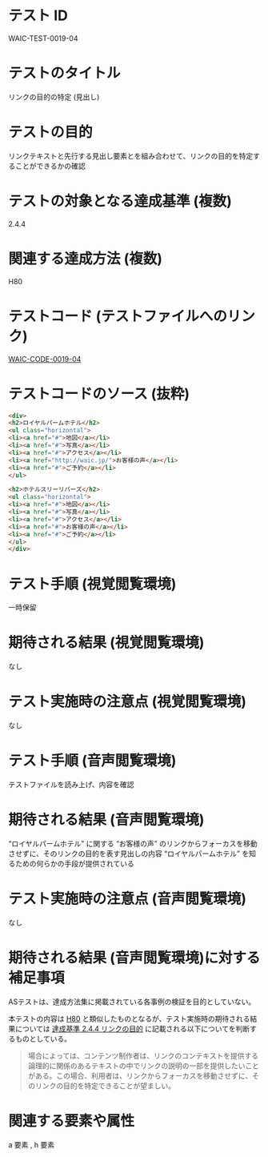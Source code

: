 

# テスト ID
WAIC-TEST-0019-04

# テストのタイトル
リンクの目的の特定 (見出し)

# テストの目的
リンクテキストと先行する見出し要素とを組み合わせて、リンクの目的を特定することができるかの確認

# テストの対象となる達成基準 (複数)
2.4.4

# 関連する達成方法 (複数)
H80

# テストコード (テストファイルへのリンク)
[WAIC-CODE-0019-04](https://waic.github.io/as_test/WAIC-CODE/WAIC-CODE-0019-04.html)

# テストコードのソース (抜粋)
```html
<div>
<h2>ロイヤルパームホテル</h2>
<ul class="horizontal">
<li><a href="#">地図</a></li>
<li><a href="#">写真</a></li>
<li><a href="#">アクセス</a></li>
<li><a href="http://waic.jp/">お客様の声</a></li>
<li><a href="#">ご予約</a></li>
</ul>

<h2>ホテルスリーリバーズ</h2>
<ul class="horizontal">
<li><a href="#">地図</a></li>
<li><a href="#">写真</a></li>
<li><a href="#">アクセス</a></li>
<li><a href="#">お客様の声</a></li>
<li><a href="#">ご予約</a></li>
</ul>
</div>

```
# テスト手順 (視覚閲覧環境)
一時保留

# 期待される結果 (視覚閲覧環境)
なし

# テスト実施時の注意点 (視覚閲覧環境)
なし

# テスト手順 (音声閲覧環境)
テストファイルを読み上げ、内容を確認

# 期待される結果 (音声閲覧環境)
“ロイヤルパームホテル” に関する “お客様の声” のリンクからフォーカスを移動させずに、そのリンクの目的を表す見出しの内容 “ロイヤルパームホテル” を知るための何らかの手段が提供されている

# テスト実施時の注意点 (音声閲覧環境)
なし

# 期待される結果 (音声閲覧環境)に対する補足事項
ASテストは、達成方法集に掲載されている各事例の検証を目的としていない。

本テストの内容は [H80](https://waic.jp/translations/WCAG21/Techniques/html/H80) と類似したものとなるが、テスト実施時の期待される結果については [達成基準 2.4.4 リンクの目的](https://waic.jp/translations/WCAG21/Understanding/link-purpose-in-context) に記載される以下についてを判断するものとしている。

> 場合によっては、コンテンツ制作者は、リンクのコンテキストを提供する論理的に関係のあるテキストの中でリンクの説明の一部を提供したいことがある。この場合、利用者は、リンクからフォーカスを移動させずに、そのリンクの目的を特定できることが望ましい。

# 関連する要素や属性
a 要素 , h 要素


